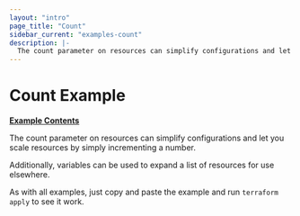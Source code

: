 ```yaml
---
layout: "intro"
page_title: "Count"
sidebar_current: "examples-count"
description: |-
  The count parameter on resources can simplify configurations and let you scale resources by simply incrementing a number.
---
```


# Count Example

[**Example Contents**](https://github.com/hashicorp/terraform/tree/master/examples/aws-count)

The count parameter on resources can simplify configurations
and let you scale resources by simply incrementing a number.

Additionally, variables can be used to expand a list of resources
for use elsewhere.

As with all examples, just copy and paste the example and run
`terraform apply` to see it work.
